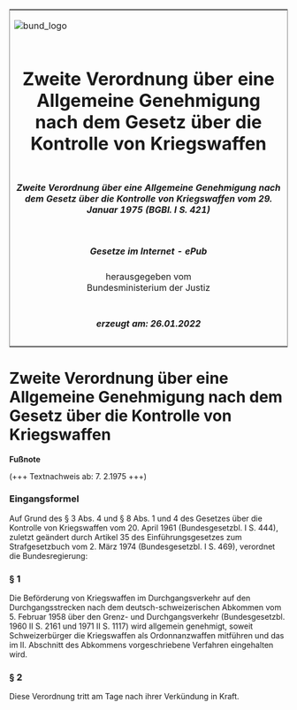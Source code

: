 <span id="DECKBLATT.html"></span>

<table border="0" frame="border" width="100%">

<tr valign="top">

<td align="left">

![bund\_logo](BfJ_2021_Web_de_de.gif)

</td>

<td align="right">

 

</td>

</tr>

<tr align="center" valign="middle">

<td colspan="2">

# Zweite Verordnung über eine Allgemeine Genehmigung nach dem Gesetz über die Kontrolle von Kriegswaffen

</td>

</tr>

<tr align="center" valign="middle">

<td colspan="2">

##### Zweite Verordnung über eine Allgemeine Genehmigung nach dem Gesetz über die Kontrolle von Kriegswaffen vom 29. Januar 1975 (BGBl. I S. 421)

</td>

</tr>

<tr align="center" valign="middle">

<td colspan="2">

  
  

##### Gesetze im Internet - ePub  
  
herausgegeben vom  
Bundesministerium der Justiz

</td>

</tr>

<tr align="center" valign="bottom">

<td colspan="2">

  
  

##### erzeugt am: 26.01.2022

</td>

</tr>

</table>

<span id="BJNR004210975.html"></span>

# Zweite Verordnung über eine Allgemeine Genehmigung nach dem Gesetz über die Kontrolle von Kriegswaffen

<div>

  
**Fußnote**

<div class="jnhtml">

<div>

<div class="jurAbsatz">

(+++ Textnachweis ab: 7. 2.1975 +++)

</div>

</div>

</div>

</div>

<span id="BJNR004210975BJNE000100314.html"></span>

### Eingangsformel  

<div>

<div class="jnhtml">

<div>

<div class="jurAbsatz">

Auf Grund des § 3 Abs. 4 und § 8 Abs. 1 und 4 des Gesetzes über die
Kontrolle von Kriegswaffen vom 20. April 1961 (Bundesgesetzbl. I S.
444), zuletzt geändert durch Artikel 35 des Einführungsgesetzes zum
Strafgesetzbuch vom 2. März 1974 (Bundesgesetzbl. I S. 469), verordnet
die Bundesregierung:

</div>

</div>

</div>

</div>

<span id="BJNR004210975BJNE000200314.html"></span>

### § 1  

<div>

<div class="jnhtml">

<div>

<div class="jurAbsatz">

Die Beförderung von Kriegswaffen im Durchgangsverkehr auf den
Durchgangsstrecken nach dem deutsch-schweizerischen Abkommen vom 5.
Februar 1958 über den Grenz- und Durchgangsverkehr (Bundesgesetzbl. 1960
II S. 2161 und 1971 II S. 1117) wird allgemein genehmigt, soweit
Schweizerbürger die Kriegswaffen als Ordonnanzwaffen mitführen und das
im II. Abschnitt des Abkommens vorgeschriebene Verfahren eingehalten
wird.

</div>

</div>

</div>

</div>

<span id="BJNR004210975BJNE000300314.html"></span>

### § 2  

<div>

<div class="jnhtml">

<div>

<div class="jurAbsatz">

Diese Verordnung tritt am Tage nach ihrer Verkündung in Kraft.

</div>

</div>

</div>

</div>
